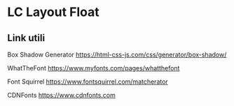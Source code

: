 # LC Layout Float

## Link utili
Box Shadow Generator
https://html-css-js.com/css/generator/box-shadow/

WhatTheFont
https://www.myfonts.com/pages/whatthefont

Font Squirrel
https://www.fontsquirrel.com/matcherator

CDNFonts
https://www.cdnfonts.com